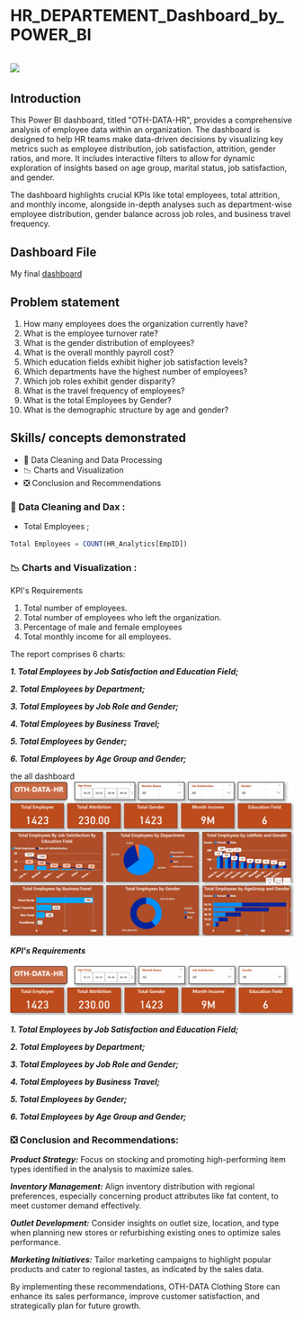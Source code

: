 # HR_DEPARTEMENT_Dashboard_by_POWER_BI

![](https://github.com/Othmane-data/Clothing-Store_Dashboard_by_POWER_BI/blob/main/MY-OTH-DATA.pbix)
---
## Introduction

This Power BI dashboard, titled "OTH-DATA-HR", provides a comprehensive analysis of employee data within an organization. The dashboard is designed to help HR teams make data-driven decisions by visualizing key metrics such as employee distribution, job satisfaction, attrition, gender ratios, and more. It includes interactive filters to allow for dynamic exploration of insights based on age group, marital status, job satisfaction, and gender.

The dashboard highlights crucial KPIs like total employees, total attrition, and monthly income, alongside in-depth analyses such as department-wise employee distribution, gender balance across job roles, and business travel frequency.

## Dashboard File

My final [dashboard](oth-data-hrr.pdf)

## Problem statement

1. How many employees does the organization currently have?
2. What is the employee turnover rate?
3. What is the gender distribution of employees?
4. What is the overall monthly payroll cost?
5. Which education fields exhibit higher job satisfaction levels?
6. Which departments have the highest number of employees? 
7. Which job roles exhibit gender disparity?
8. What is the travel frequency of employees?
9. What is the total Employees by Gender?
10. What is the demographic structure by age and gender? 

## Skills/ concepts demonstrated

- 🧮 Data Cleaning and Data Processing
- 📉 Charts and Visualization
- ❎ Conclusion and Recommendations

### 🧮 Data Cleaning and Dax :

- Total Employees ;
```sql
Total Employees = COUNT(HR_Analytics[EmpID])

```

### 📉 Charts and Visualization :

KPI's Requirements
1.	Total number of employees.
2.	Total number of employees who left the organization.
3.	Percentage of male and female employees
4.	Total monthly income for all employees.


The report comprises 6 charts:

___1. Total Employees by Job Satisfaction and Education Field;___

___2. Total Employees by Department;___

___3. Total Employees by Job Role and Gender;___

___4. Total Employees by Business Travel;___

___5. Total Employees by Gender;___

___6. Total Employees by Age Group and Gender;___



 the all dashboard ![](hr_dashboard.PNG)

___KPI's Requirements___

![](hr-keys.PNG)

___1. Total Employees by Job Satisfaction and Education Field;___



___2. Total Employees by Department;___



___3. Total Employees by Job Role and Gender;___



___4. Total Employees by Business Travel;___



___5. Total Employees by Gender;___



___6. Total Employees by Age Group and Gender;___



### ❎ Conclusion and Recommendations:

___Product Strategy:___ Focus on stocking and promoting high-performing item types identified in the analysis to maximize sales.


___Inventory Management:___ Align inventory distribution with regional preferences, especially concerning product attributes like fat content, to meet customer demand effectively.


___Outlet Development:___ Consider insights on outlet size, location, and type when planning new stores or refurbishing existing ones to optimize sales performance.


___Marketing Initiatives:___ Tailor marketing campaigns to highlight popular products and cater to regional tastes, as indicated by the sales data.



By implementing these recommendations, OTH-DATA Clothing Store can enhance its sales performance, improve customer satisfaction, and strategically plan for future growth.
